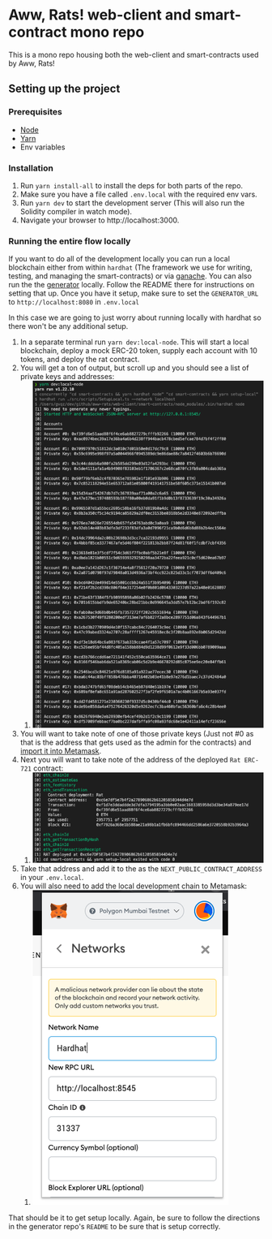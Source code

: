 # Aww, Rats! web-client and smart-contract mono repo

This is a mono repo housing both the web-client and smart-contracts used by Aww, Rats!

## Setting up the project

### Prerequisites

- [Node](https://nodejs.org/en/)
- [Yarn](https://yarnpkg.com/)
- Env variables

### Installation

1. Run `yarn install-all` to install the deps for both parts of the repo.
2. Make sure you have a file called `.env.local` with the required env vars.
4. Run `yarn dev` to start the development server (This will also run the Solidity compiler in watch mode).
5. Navigate your browser to http://localhost:3000.

### Running the entire flow locally

If you want to do all of the development locally you can run a local blockchain either from within `hardhat` (The framework we use for writing, testing, and managing the smart-contracts) or via [ganache](https://www.trufflesuite.com/ganache). You can also run the the [generator](https://github.com/ClickPop/aww-rats-generator) locally. Follow the README there for instructions on setting that up. Once you have it setup, make sure to set the `GENERATOR_URL` to `http://localhost:8080` in `.env.local`

In this case we are going to just worry about running locally with hardhat so there won't be any additional setup.

1. In a separate terminal run `yarn dev:local-node`. This will start a local blockchain, deploy a mock ERC-20 token, supply each account with 10 tokens, and deploy the rat contract.
2. You will get a ton of output, but scroll up and you should see a list of private keys and addresses:
   1. ![wallet screenshot](wallets.png)
3. You will want to take note of one of those private keys (Just not #0 as that is the address that gets used as the admin for the contracts) and [import it into Metamask](https://metamask.zendesk.com/hc/en-us/articles/360015489331-How-to-import-an-Account).
4. Next you will want to take note of the address of the deployed `Rat ERC-721` contract:
   1. ![rat deployed](rat-deploy.png)
5. Take that address and add it to the as the `NEXT_PUBLIC_CONTRACT_ADDRESS` in your `.env.local`.
6. You will also need to add the local development chain to Metamask:
   1. ![metamask config](metamask.png)

That should be it to get setup locally. Again, be sure to follow the directions in the generator repo's `README` to be sure that is setup correctly.
